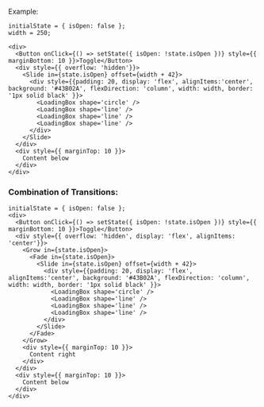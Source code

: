 Example:

    initialState = { isOpen: false };
    width = 250;

    <div>
      <Button onClick={() => setState({ isOpen: !state.isOpen })} style={{ marginBottom: 10 }}>Toggle</Button>
      <div style={{ overflow: 'hidden'}}>
        <Slide in={state.isOpen} offset={width + 42}>
          <div style={{padding: 20, display: 'flex', alignItems:'center', background: '#43B02A', flexDirection: 'column', width: width, border: '1px solid black' }}>
            <LoadingBox shape='circle' />
            <LoadingBox shape='line' />
            <LoadingBox shape='line' />
            <LoadingBox shape='line' />
          </div>
        </Slide>
      </div>
      <div style={{ marginTop: 10 }}>
        Content below
      </div>
    </div>

### Combination of Transitions:

    initialState = { isOpen: false };
    <div>
      <Button onClick={() => setState({ isOpen: !state.isOpen })} style={{ marginBottom: 10 }}>Toggle</Button>
      <div style={{ overflow: 'hidden', display: 'flex', alignItems: 'center'}}>
        <Grow in={state.isOpen}>
          <Fade in={state.isOpen}>
            <Slide in={state.isOpen} offset={width + 42}>
              <div style={{padding: 20, display: 'flex', alignItems:'center', background: '#43B02A', flexDirection: 'column', width: width, border: '1px solid black' }}>
                <LoadingBox shape='circle' />
                <LoadingBox shape='line' />
                <LoadingBox shape='line' />
                <LoadingBox shape='line' />
              </div>
            </Slide>
          </Fade>
        </Grow>
        <div style={{ marginTop: 10 }}>
          Content right
        </div>
      </div>
      <div style={{ marginTop: 10 }}>
        Content below
      </div>
    </div>
